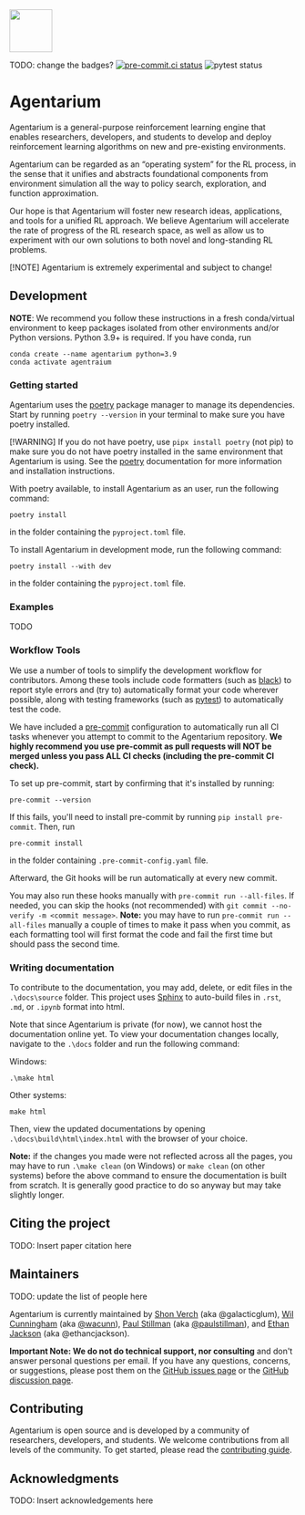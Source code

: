 <img style="width: 75px" src="https://github.com/social-ai-uoft/gem/blob/main/media/gem-pendant.png" />

TODO: change the badges?
[![pre-commit.ci status](https://results.pre-commit.ci/badge/github/social-ai-uoft/gem/main.svg)](https://results.pre-commit.ci/latest/github/social-ai-uoft/gem/main) ![pytest status](https://github.com/social-ai-uoft/gem/workflows/PyTest/badge.svg)

# Agentarium

Agentarium is a general-purpose reinforcement learning engine that enables researchers, developers, and students to 
develop and deploy reinforcement learning algorithms on new and pre-existing environments.

Agentarium can be regarded as an “operating system” for the RL process, in the sense that it unifies and abstracts 
foundational components from environment simulation all the way to policy search, exploration, and function 
approximation.

Our hope is that Agentarium will foster new research ideas, applications, and tools for a unified RL approach. We 
believe Agentarium will accelerate the rate of progress of the RL research space, as well as allow us to experiment 
with our own solutions to both novel and long-standing RL problems.

[!NOTE]
Agentarium is extremely experimental and subject to change!

## Development

**NOTE**: We recommend you follow these instructions in a fresh conda/virtual environment to keep packages isolated 
from other environments and/or Python versions. Python 3.9+ is required. If you have conda, run
```
conda create --name agentarium python=3.9
conda activate agentraium
```

### Getting started

Agentarium uses the [poetry](https://python-poetry.org/) package manager to manage its dependencies. Start by 
running ```poetry --version``` in your terminal to make sure you have poetry installed.

[!WARNING]
If you do not have poetry, use ```pipx install poetry``` (not pip) to make sure you do not have poetry installed in the 
same environment that Agentarium is using. 
See the [poetry](https://python-poetry.org/) documentation for more information and 
installation instructions.

With poetry available, to install Agentarium as an user, run the following command:
```
poetry install
```
in the folder containing the ``pyproject.toml`` file.

To install Agentarium in development mode, run the following command:
```
poetry install --with dev
```
in the folder containing the ``pyproject.toml`` file.

### Examples

TODO

### Workflow Tools
We use a number of tools to simplify the development workflow for contributors. Among these tools include code 
formatters (such as [black](https://github.com/python/black)) to report style errors and (try to) 
automatically format your code wherever possible, along with testing frameworks (such as 
[pytest](https://pypi.python.org/pypi/pytest)) to automatically test the code.

We have included a [pre-commit](https://pre-commit.com/) configuration to automatically run all CI tasks whenever you 
attempt to commit to the Agentarium repository. **We highly recommend you use pre-commit as pull requests will NOT be 
merged unless you pass ALL CI checks (including the pre-commit CI check).**

To set up pre-commit, start by confirming that it's installed by running:
```
pre-commit --version
```
If this fails, you'll need to install pre-commit by running ``pip install pre-commit``. Then, run
```
pre-commit install
```
in the folder containing ``.pre-commit-config.yaml`` file.

Afterward, the Git hooks will be run automatically at every new commit.

You may also run these hooks manually with `pre-commit run --all-files`. If needed, you can skip the hooks (not 
recommended) with `git commit --no-verify -m <commit message>`.
**Note:** you may have to run `pre-commit run --all-files` manually a couple of times to make it pass when you commit, 
as each formatting tool will first format the code and fail the first time but should pass the second time.

### Writing documentation

To contribute to the documentation, you may add, delete, or edit files in the ```.\docs\source``` folder. This project 
uses [Sphinx](https://www.sphinx-doc.org/) to auto-build files in ```.rst```, ```.md```, or ```.ipynb``` format into 
html.

Note that since Agentarium is private (for now), we cannot host the documentation online yet. To view your documentation
changes locally, navigate to the ```.\docs``` folder and run the following command:

Windows:
```
.\make html
```

Other systems:
```
make html
```

Then, view the updated documentations by opening ```.\docs\build\html\index.html``` with the browser of your choice.

**Note:** if the changes you made were not reflected across all the pages, you may have to run ```.\make clean``` 
(on Windows) or ```make clean``` (on other systems) before the above command to ensure the documentation is built from 
scratch. It is generally good practice to do so anyway but may take slightly longer.

## Citing the project

TODO: Insert paper citation here

## Maintainers

TODO: update the list of people here

Agentarium is currently maintained by [Shon Verch](https://github.com/galacticglum) (aka @galacticglum), [Wil Cunningham](https://www.psych.utoronto.ca/people/directories/all-faculty/william-cunningham) (aka [@wacunn](https://github.com/wacunn)), [Paul Stillman](https://www.paulstillman.com/) (aka [@paulstillman](https://github.com/paulstillman)), and [Ethan Jackson](https://github.com/ethancjackson) (aka @ethancjackson).

**Important Note: We do not do technical support, nor consulting** and don't answer personal questions per email. If you have any questions, concerns, or suggestions, please post them on the [GitHub issues page](https://github.com/social-ai-uoft/gem/issues) or the [GitHub discussion page](https://github.com/social-ai-uoft/gem/discussions).

## Contributing

Agentarium is open source and is developed by a community of researchers, developers, and students. We welcome contributions from all levels of the community. To get started, please read the [contributing guide](CONTRIBUTING.md).

## Acknowledgments

TODO: Insert acknowledgements here
